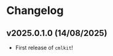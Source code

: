 # Changelog

<!--next-version-placeholder-->

## v2025.0.1.0 (14/08/2025)

- First release of `cmlkit`!